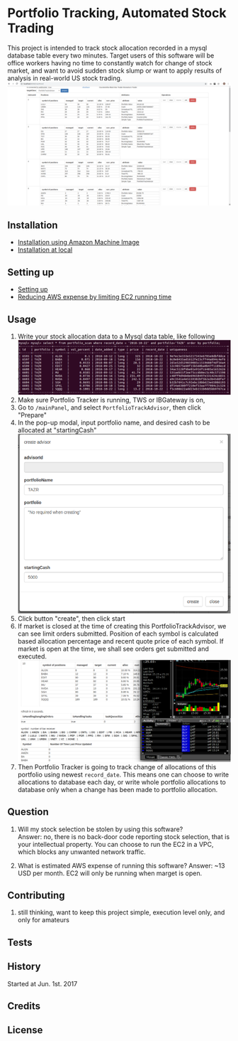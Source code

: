 # Portfolio Tracking, Automated Stock Trading

This project is intended to track stock allocation recorded in a mysql database table every
two minutes. Target users of this software will be office workers having no time to constantly watch 
for change of stock market, and want to avoid sudden stock slump or want to apply results of analysis 
in real-world US stock trading.
 ![Programming_running](resources/pics/Programming_running.png "Programming_running")


## Installation

* [Installation using Amazon Machine Image](./installation_ami.md)  
* [Installation at local](./installation_local.md)

## Setting up
* [Setting up](./setting_up.md)
* [Reducing AWS expense by limiting EC2 running time](./setting_up_saving_running_time.md)

## Usage
1. Write your stock allocation data to a Mysql data table, like following
   ![001_insert_portfolio_data](resources/pics/001_insert_portfolio_data.png "001_insert_portfolio_data")
2. Make sure Portfolio Tracker is running, TWS or IBGateway is on,
3. Go to `/mainPanel`, and select `PortfolioTrackAdvisor`, then click "Prepare"
4. In the pop-up modal, input portfolio name, and desired cash to be allocated at "startingCash"  
    ![004_pop_up_form_pta](resources/pics/004-pop-up-form-pta.png "004_pop_up_form_pta")
5. Click button "create", then click start
6. If market is closed at the time of creating this PortfolioTrackAdvisor, we can see limit orders
   submitted. Position of each symbol is calculated based allocation percentage and recent quote 
   price of each symbol. If market is open at the time, we shall see orders get submitted and executed.
    ![006_pta_run_at_mkt_close](resources/pics/006-pta-run-at-mkt-close.png "006_pta_run_at_mkt_close")
7. Then Portfolio Tracker is going to track change of allocations of this portfolio using newest 
   `record_date`. This means one can choose to write allocations to database each day, or write whole
   portfolio allocations to database only when a change has been made to portfolio allocation.

## Question

1. Will my stock selection be stolen by using this software?  
   Answer: no, there is no back-door code reporting stock selection, that is your intellectual 
   property. You can choose to run the EC2 in a VPC, which blocks any unwanted network traffic.

2. What is estimated AWS expense of running this software?
   Answer: ~13 USD per month. EC2 will only be running when marget is open. 

## Contributing
1. still thinking, want to keep this project simple, execution level only, and only for 
   amateurs 

## Tests

## History

Started at Jun. 1st. 2017

## Credits

## License
